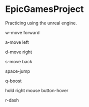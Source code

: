 # EpicGamesProject
Practicing using the unreal engine. 

w-move forward

a-move left

d-move right

s-move back

space-jump

q-boost

hold right mouse button-hover

r-dash
